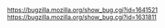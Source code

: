 https://bugzilla.mozilla.org/show_bug.cgi?id=1641521
https://bugzilla.mozilla.org/show_bug.cgi?id=1631811
